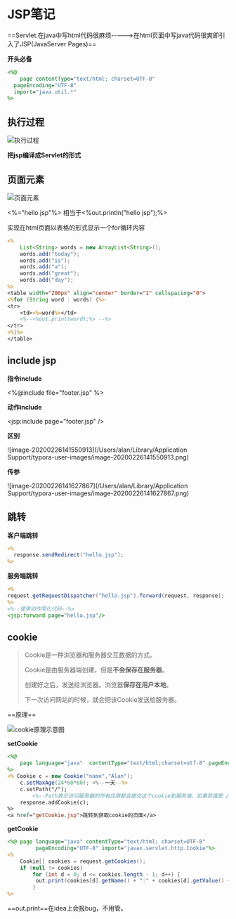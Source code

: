 # JSP笔记

==Servlet:在java中写html代码很麻烦----->在html页面中写java代码很爽即引入了JSP(JavaServer Pages)==

**开头必备**

```jsp
<%@
	page contentType="text/html; charset=UTF-8"
  pageEncoding="UTF-8" 
  import="java.util.*"
%>
```

## 执行过程

![执行过程](https://stepimagewm.how2j.cn/1655.png)

**把jsp编译成Servlet的形式**

## 页面元素

![页面元素](https://stepimagewm.how2j.cn/1657.png)

<%="hello jsp"%> 相当于<%out.println("hello jsp");%>

实现在html页面以表格的形式显示一个for循环内容

```jsp
<%
    List<String> words = new ArrayList<String>();
    words.add("today");
    words.add("is");
    words.add("a");
    words.add("great");
    words.add("day");
%>
<table width="200px" align="center" border="1" cellspacing="0">
<%for (String word : words) {%>
<tr>
    <td><%=word%></td>
  	<%--<%out.print(word);%> --%>
</tr>
<%}%>
</table>
```

## include jsp

**指令include**

<%@include file="footer.jsp" %>

**动作include**

<jsp:include page="footer.jsp" />

**区别**

![image-20200226141550913](/Users/alan/Library/Application Support/typora-user-images/image-20200226141550913.png)

**传参**

![image-20200226141627867](/Users/alan/Library/Application Support/typora-user-images/image-20200226141627867.png)

## 跳转

**客户端跳转**

```jsp
<% 
  response.sendRedirect("hello.jsp");
%>
```

**服务端跳转**

```jsp
<%
request.getRequestDispatcher("hello.jsp").forward(request, response);
%>
<%--使用动作简化代码--%>
<jsp:forward page="hello.jsp"/>
```

## cookie

> Cookie是一种浏览器和服务器交互数据的方式。
>
> Cookie是由服务器端创建，但是**不会保存在服务器**。
>
> 创建好之后，发送给浏览器。浏览器**保存在用户本地**。
>
> 下一次访问网站的时候，就会把该Cookie发送给服务器。

==原理==

![cookie原理示意图](https://stepimagewm.how2j.cn/1675.png)

**setCookie**

```jsp
<%@
    page language="java"  contentType="text/html;charset=utf-8" pageEncoding="UTF-8" import="javax.servlet.http.Cookie"
%>
<% Cookie c = new Cookie("name","Alan");
    c.setMaxAge(24*60*60); <%--一天--%>
    c.setPath("/");    
		<%--Path表示访问服务器的所有应用都会提交这个cookie到服务端，如果其值是 /a, 那么就表示仅仅访问 /a 路径的时候才会提交 cookie--%>
    response.addCookie(c);
%>
<a href="getCookie.jsp">跳转到获取cookie的页面</a>
```

**getCookie**

```jsp
<%@ page language="java" contentType="text/html; charset=UTF-8"
         pageEncoding="UTF-8" import="javax.servlet.http.Cookie"%>
<%
    Cookie[] cookies = request.getCookies();
    if (null != cookies)
        for (int d = 0; d <= cookies.length - 1; d++) {
         out.print(cookies[d].getName() + ":" + cookies[d].getValue() + "<br>");
        }
%>
```

==out.print==在idea上会报bug，不用管。